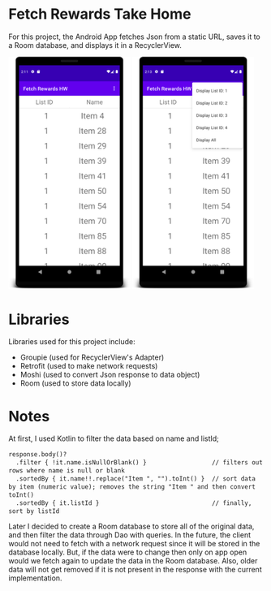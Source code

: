 # Fetch Rewards Take Home
For this project, the Android App fetches Json from a static URL, saves it to a Room database, and displays it in a RecyclerView.

<img src="https://github.com/XintingLiang/FetchRewardsHW/blob/main/screenshot-0.png" width="240" /> <img src="https://github.com/XintingLiang/FetchRewardsHW/blob/main/screenshot-1.png" width="240" />

# Libraries
Libraries used for this project include: 
- Groupie (used for RecyclerView's Adapter)
- Retrofit (used to make network requests)
- Moshi (used to convert Json response to data object)
- Room (used to store data locally)

# Notes
At first, I used Kotlin to filter the data based on name and listId;
```
response.body()?
  .filter { !it.name.isNullOrBlank() }                  // filters out rows where name is null or blank
  .sortedBy { it.name!!.replace("Item ", "").toInt() }  // sort data by item (numeric value); removes the string "Item " and then convert toInt()
  .sortedBy { it.listId }                               // finally, sort by listId
```
Later I decided to create a Room database to store all of the original data, and then filter the data through Dao with queries.
In the future, the client would not need to fetch with a network request since it will be stored in the database locally. But, if the data were to change then only on app open would we fetch again to update the data in the Room database. Also, older data will not get removed if it is not present in the response with the current implementation.
